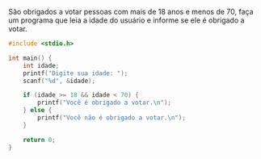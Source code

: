 
São obrigados a votar pessoas com mais de 18 anos e menos de 70, faça um programa que leia a idade do usuário e informe se ele é obrigado a votar.
```c
#include <stdio.h>

int main() {
    int idade;
    printf("Digite sua idade: ");
    scanf("%d", &idade);

    if (idade >= 18 && idade < 70) {
        printf("Você é obrigado a votar.\n");
    } else {
        printf("Você não é obrigado a votar.\n");
    }

    return 0;
}
```